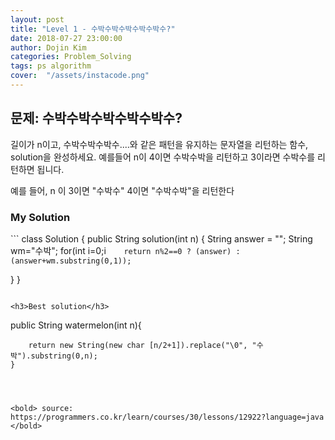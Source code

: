 ```yaml
---
layout: post
title: "Level 1 - 수박수박수박수박수박수?"
date: 2018-07-27 23:00:00
author: Dojin Kim
categories: Problem_Solving
tags: ps algorithm
cover:  "/assets/instacode.png"
---
```


<h2>문제: 수박수박수박수박수박수?</h2>

길이가 n이고, 수박수박수박수....와 같은 패턴을 유지하는 문자열을 리턴하는 함수, solution을 완성하세요. 예를들어 n이 4이면 수박수박을 리턴하고 3이라면 수박수를 리턴하면 됩니다.

예를 들어, n 이 3이면 "수박수" 4이면 "수박수박"을 리턴한다



<h3>My Solution</h3>
```
class Solution {
  public String solution(int n) {
      String answer = "";
	  String wm="수박";
      for(int i=0;i<n/2;i++)
    	answer+=wm;
  
		return n%2==0 ? (answer) : (answer+wm.substring(0,1));
  }
}
```

<h3>Best solution</h3>
```

public String watermelon(int n){

        return new String(new char [n/2+1]).replace("\0", "수박").substring(0,n);
    }

```



<bold> source: https://programmers.co.kr/learn/courses/30/lessons/12922?language=java </bold>
